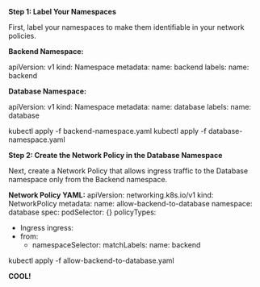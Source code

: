 **Step 1: Label Your Namespaces**

First, label your namespaces to make them identifiable in your network policies.

**Backend Namespace:**

apiVersion: v1
kind: Namespace
metadata:
  name: backend
  labels:
    name: backend


**Database Namespace:**

apiVersion: v1
kind: Namespace
metadata:
  name: database
  labels:
    name: database


kubectl apply -f backend-namespace.yaml
kubectl apply -f database-namespace.yaml


**Step 2: Create the Network Policy in the Database Namespace**

Next, create a Network Policy that allows ingress traffic to the Database namespace only from the Backend namespace.

**Network Policy YAML:**
apiVersion: networking.k8s.io/v1
kind: NetworkPolicy
metadata:
  name: allow-backend-to-database
  namespace: database
spec:
  podSelector: {}
  policyTypes:
  - Ingress
  ingress:
  - from:
    - namespaceSelector:
        matchLabels:
          name: backend


kubectl apply -f allow-backend-to-database.yaml


**COOL!**
